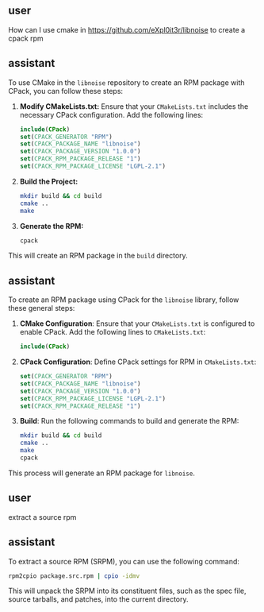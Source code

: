## user
How can I use cmake in https://github.com/eXpl0it3r/libnoise to create a cpack rpm
## assistant

To use CMake in the `libnoise` repository to create an RPM package with CPack, you can follow these steps:

1. **Modify CMakeLists.txt:** Ensure that your `CMakeLists.txt` includes the necessary CPack configuration. Add the following lines:
   ```cmake
   include(CPack)
   set(CPACK_GENERATOR "RPM")
   set(CPACK_PACKAGE_NAME "libnoise")
   set(CPACK_PACKAGE_VERSION "1.0.0")
   set(CPACK_RPM_PACKAGE_RELEASE "1")
   set(CPACK_RPM_PACKAGE_LICENSE "LGPL-2.1")
   ```

2. **Build the Project:**
   ```bash
   mkdir build && cd build
   cmake ..
   make
   ```

3. **Generate the RPM:**
   ```bash
   cpack
   ```

This will create an RPM package in the `build` directory.
## assistant

To create an RPM package using CPack for the `libnoise` library, follow these general steps:

1. **CMake Configuration**: Ensure that your `CMakeLists.txt` is configured to enable CPack. Add the following lines to `CMakeLists.txt`:
   ```cmake
   include(CPack)
   ```

2. **CPack Configuration**: Define CPack settings for RPM in `CMakeLists.txt`:
   ```cmake
   set(CPACK_GENERATOR "RPM")
   set(CPACK_PACKAGE_NAME "libnoise")
   set(CPACK_PACKAGE_VERSION "1.0.0")
   set(CPACK_RPM_PACKAGE_LICENSE "LGPL-2.1")
   set(CPACK_RPM_PACKAGE_RELEASE "1")
   ```

3. **Build**: Run the following commands to build and generate the RPM:
   ```bash
   mkdir build && cd build
   cmake ..
   make
   cpack
   ```

This process will generate an RPM package for `libnoise`.
## user
extract a source rpm
## assistant
To extract a source RPM (SRPM), you can use the following command:

```bash
rpm2cpio package.src.rpm | cpio -idmv
```

This will unpack the SRPM into its constituent files, such as the spec file, source tarballs, and patches, into the current directory.